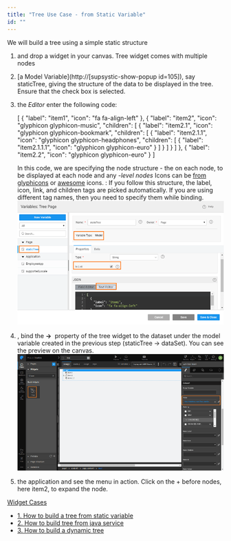 ```yaml
---
title: "Tree Use Case - from Static Variable"
id: ""
---
```


We will build a tree using a simple static structure

1. and drop a widget in your canvas. Tree widget comes with multiple nodes
2. [a Model Variable](http://[supsystic-show-popup id=105]), say staticTree, giving the structure of the data to be displayed in the tree. Ensure that the check box is selected.
3. the _Editor_ enter the following code:
    
    \[
      {
        "label": "item1",
        "icon": "fa fa-align-left"
      },
      {
        "label": "item2",
        "icon": "glyphicon glyphicon-music",
        "children": \[
          {
            "label": "item2.1",
            "icon": "glyphicon glyphicon-bookmark",
            "children": \[
              {
                "label": "item2.1.1",
                "icon": "glyphicon glyphicon-headphones",
                "children": \[
                  {
                    "label": "item2.1.1.1",
                    "icon": "glyphicon glyphicon-euro"
                  }
                \]
              }
            \]
          }
        \]
      },
      {
        "label": "item2.2",
        "icon": "glyphicon glyphicon-euro"
      }
    \]
    
    In this code, we are specifying the node structure - the on each node, to be displayed at each node and any _\-level nodes_ Icons can be [from glyphicons](https://getbootstrap.com/docs/3.3/components/) or [awesome](https://fortawesome.github.io/Font-Awesome/cheatsheet/) icons. : If you follow this structure, the label, icon, link, and children tags are picked automatically. If you are using different tag names, then you need to specify them while binding. [![](../assets/tree_statvar.png)](../assets/tree_statvar.png)
4. , bind the **\->**  property of the tree widget to the dataset under the model variable created in the previous step (staticTree -> dataSet). You can see the preview on the canvas. [![](../assets/tree_design.png)](../assets/tree_design.png)
5. the application and see the menu in action. Click on the + before nodes, here item2, to expand the node.

[Widget Cases](/learn/app-development/widgets/basic/tree/)

- [1\. How to build a tree from static variable](/learn/how-tos/tree-use-case-static-variable/)
- [2\. How to build tree from java service](/learn/how-tos/tree-use-case-java-service/)
- [3\. How to build a dynamic tree](/learn/how-tos/tree-use-case-dynamic-tree/)
